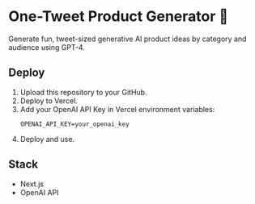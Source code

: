 # One-Tweet Product Generator 🚀

Generate fun, tweet-sized generative AI product ideas by category and audience using GPT-4.

## Deploy

1. Upload this repository to your GitHub.
2. Deploy to Vercel.
3. Add your OpenAI API Key in Vercel environment variables:
   ```
   OPENAI_API_KEY=your_openai_key
   ```
4. Deploy and use.

## Stack

- Next.js
- OpenAI API